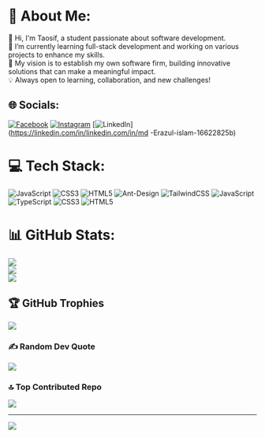 # 💫 About Me:
👋 Hi, I'm Taosif, a student passionate about software development.<br>🌱 I’m currently learning full-stack development and working on various projects to enhance my skills.<br>🚀 My vision is to establish my own software firm, building innovative solutions that can make a meaningful impact.<br>💡 Always open to learning, collaboration, and new challenges!


## 🌐 Socials:
[![Facebook](https://img.shields.io/badge/Facebook-%231877F2.svg?logo=Facebook&logoColor=white)](https://facebook.com/https://web.facebook.com/erazulislam.taosif/) [![Instagram](https://img.shields.io/badge/Instagram-%23E4405F.svg?logo=Instagram&logoColor=white)](https://instagram.com/https://www.instagram.com/itstaosif) [![LinkedIn](https://img.shields.io/badge/LinkedIn-%230077B5.svg?logo=linkedin&logoColor=white)](https://linkedin.com/in/linkedin.com/in/md -Erazul-islam-16622825b) 

# 💻 Tech Stack:
![JavaScript](https://img.shields.io/badge/javascript-%23323330.svg?style=for-the-badge&logo=javascript&logoColor=%23F7DF1E) ![CSS3](https://img.shields.io/badge/css3-%231572B6.svg?style=for-the-badge&logo=css3&logoColor=white) ![HTML5](https://img.shields.io/badge/html5-%23E34F26.svg?style=for-the-badge&logo=html5&logoColor=white) ![Ant-Design](https://img.shields.io/badge/-AntDesign-%230170FE?style=for-the-badge&logo=ant-design&logoColor=white) ![TailwindCSS](https://img.shields.io/badge/tailwindcss-%2338B2AC.svg?style=for-the-badge&logo=tailwind-css&logoColor=white) ![JavaScript](https://img.shields.io/badge/javascript-%23323330.svg?style=for-the-badge&logo=javascript&logoColor=%23F7DF1E) ![TypeScript](https://img.shields.io/badge/typescript-%23007ACC.svg?style=for-the-badge&logo=typescript&logoColor=white) ![CSS3](https://img.shields.io/badge/css3-%231572B6.svg?style=for-the-badge&logo=css3&logoColor=white) ![HTML5](https://img.shields.io/badge/html5-%23E34F26.svg?style=for-the-badge&logo=html5&logoColor=white)
# 📊 GitHub Stats:
![](https://github-readme-stats.vercel.app/api?username=Erazul-Islam&theme=radical&hide_border=false&include_all_commits=true&count_private=true)<br/>
![](https://github-readme-streak-stats.herokuapp.com/?user=Erazul-Islam&theme=radical&hide_border=false)<br/>
![](https://github-readme-stats.vercel.app/api/top-langs/?username=Erazul-Islam&theme=radical&hide_border=false&include_all_commits=true&count_private=true&layout=compact)

## 🏆 GitHub Trophies
![](https://github-profile-trophy.vercel.app/?username=Erazul-Islam&theme=radical&no-frame=false&no-bg=false&margin-w=4)

### ✍️ Random Dev Quote
![](https://quotes-github-readme.vercel.app/api?type=horizontal&theme=radical)

### 🔝 Top Contributed Repo
![](https://github-contributor-stats.vercel.app/api?username=Erazul-Islam&limit=5&theme=dark&combine_all_yearly_contributions=true)

---
[![](https://visitcount.itsvg.in/api?id=Erazul-Islam&icon=5&color=6)](https://visitcount.itsvg.in)

<!-- Proudly created with GPRM ( https://gprm.itsvg.in ) -->
